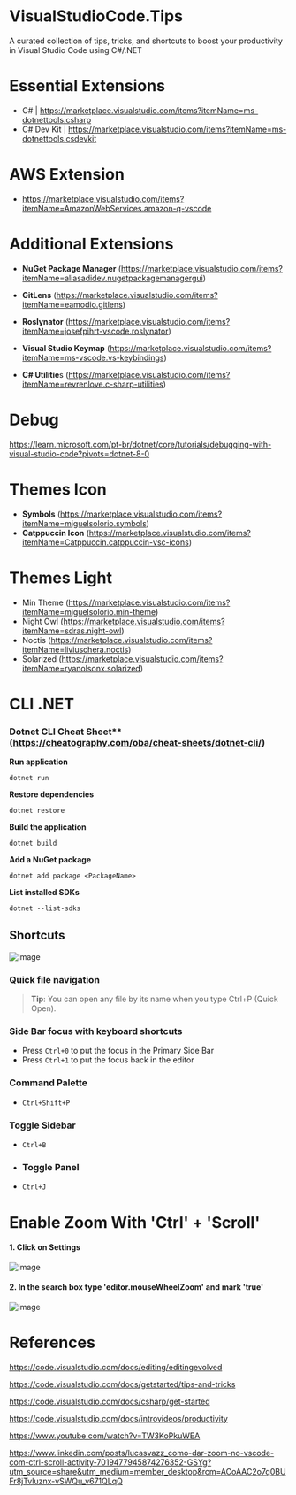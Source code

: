 # VisualStudioCode.Tips
A curated collection of tips, tricks, and shortcuts to boost your productivity in Visual Studio Code using C#/.NET

# Essential Extensions
- C# | https://marketplace.visualstudio.com/items?itemName=ms-dotnettools.csharp
- C# Dev Kit | https://marketplace.visualstudio.com/items?itemName=ms-dotnettools.csdevkit

# AWS Extension
- https://marketplace.visualstudio.com/items?itemName=AmazonWebServices.amazon-q-vscode

# Additional Extensions
- **NuGet Package Manager** (https://marketplace.visualstudio.com/items?itemName=aliasadidev.nugetpackagemanagergui)
- **GitLens** (https://marketplace.visualstudio.com/items?itemName=eamodio.gitlens)
- **Roslynator** (https://marketplace.visualstudio.com/items?itemName=josefpihrt-vscode.roslynator)
- **Visual Studio Keymap** (https://marketplace.visualstudio.com/items?itemName=ms-vscode.vs-keybindings)
 
- **C# Utilitie**s (https://marketplace.visualstudio.com/items?itemName=revrenlove.c-sharp-utilities)


# Debug

https://learn.microsoft.com/pt-br/dotnet/core/tutorials/debugging-with-visual-studio-code?pivots=dotnet-8-0

# Themes Icon
- **Symbols** (https://marketplace.visualstudio.com/items?itemName=miguelsolorio.symbols)
- **Catppuccin Icon** (https://marketplace.visualstudio.com/items?itemName=Catppuccin.catppuccin-vsc-icons)

# Themes Light
- Min Theme (https://marketplace.visualstudio.com/items?itemName=miguelsolorio.min-theme)
- Night Owl (https://marketplace.visualstudio.com/items?itemName=sdras.night-owl)
- Noctis (https://marketplace.visualstudio.com/items?itemName=liviuschera.noctis)
- Solarized (https://marketplace.visualstudio.com/items?itemName=ryanolsonx.solarized)

# CLI .NET

### Dotnet CLI Cheat Sheet** (https://cheatography.com/oba/cheat-sheets/dotnet-cli/)


**Run application**
```
dotnet run
```


**Restore dependencies**
```
dotnet restore
```



**Build the application**
```
dotnet build
```



**Add a NuGet package**
```
dotnet add package <PackageName>
```



**List installed SDKs**
```
dotnet --list-sdks
```


## Shortcuts

![image](https://github.com/user-attachments/assets/1cd1e21d-798c-408c-8344-8535c7f49439)


### Quick file navigation
> **Tip**: You can open any file by its name when you type Ctrl+P (Quick Open).

### Side Bar focus with keyboard shortcuts
- Press ```Ctrl+0``` to put the focus in the Primary Side Bar
- Press ```Ctrl+1``` to put the focus back in the editor

### Command Palette
- ```Ctrl+Shift+P```

### Toggle Sidebar
- ```Ctrl+B```

- ### Toggle Panel
- ```Ctrl+J```

# Enable Zoom With 'Ctrl' + 'Scroll'

#### 1. Click on Settings
![image](https://github.com/user-attachments/assets/45152cdd-8934-46dc-bdb7-0fd3a17fe768)

#### 2. In the search box type 'editor.mouseWheelZoom' and mark 'true'
![image](https://github.com/user-attachments/assets/1dbf416d-6445-43c6-aa1b-fe9350f6dec9)



# References

https://code.visualstudio.com/docs/editing/editingevolved

https://code.visualstudio.com/docs/getstarted/tips-and-tricks

https://code.visualstudio.com/docs/csharp/get-started

https://code.visualstudio.com/docs/introvideos/productivity

https://www.youtube.com/watch?v=TW3KoPkuWEA

https://www.linkedin.com/posts/lucasvazz_como-dar-zoom-no-vscode-com-ctrl-scroll-activity-7019477945874276352-GSYg?utm_source=share&utm_medium=member_desktop&rcm=ACoAAC2o7q0BUFr8jTvluznx-vSWQu_v671QLqQ
